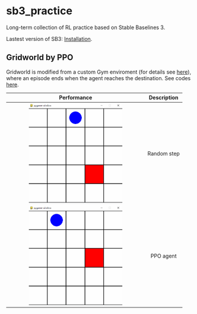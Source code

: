 # sb3_practice
Long-term collection of RL practice based on Stable Baselines 3.

Lastest version of SB3: [Installation](https://stable-baselines3.readthedocs.io/en/master/guide/install.html).

## Gridworld by PPO
Gridworld is modified from a custom Gym enviroment (for details see [here](https://gymnasium.farama.org/tutorials/gymnasium_basics/environment_creation/)),
where an episode ends when the agent reaches the destination.
See codes [here](https://github.com/wwsyan/sb3_practice/tree/main/gridworld_ppo).

| Performance | Description |
| :---------: | :---------: |
| <img src="images/gridworld_random.gif" width="70%" height="70%"> | Random step |
| <img src="images/gridworld_ppo.gif" width="70%" height="70%"> | PPO agent |











